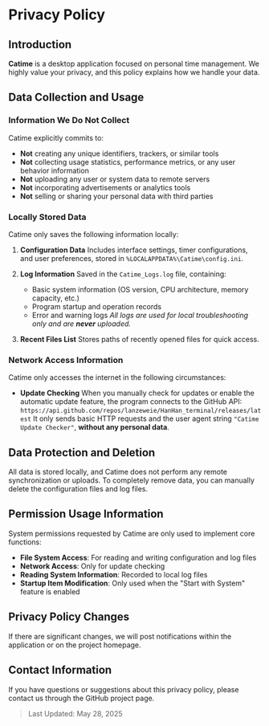# Privacy Policy

## Introduction

**Catime** is a desktop application focused on personal time management. We highly value your privacy, and this policy explains how we handle your data.

## Data Collection and Usage

### Information We Do **Not** Collect

Catime explicitly commits to:

* **Not** creating any unique identifiers, trackers, or similar tools
* **Not** collecting usage statistics, performance metrics, or any user behavior information
* **Not** uploading any user or system data to remote servers
* **Not** incorporating advertisements or analytics tools
* **Not** selling or sharing your personal data with third parties

### Locally Stored Data

Catime only saves the following information locally:

1. **Configuration Data**
   Includes interface settings, timer configurations, and user preferences, stored in `%LOCALAPPDATA%\Catime\config.ini`.

2. **Log Information**
   Saved in the `Catime_Logs.log` file, containing:

   * Basic system information (OS version, CPU architecture, memory capacity, etc.)
   * Program startup and operation records
   * Error and warning logs
     *All logs are used for local troubleshooting only and are **never** uploaded.*

3. **Recent Files List**
   Stores paths of recently opened files for quick access.

### Network Access Information

Catime only accesses the internet in the following circumstances:

* **Update Checking**
  When you manually check for updates or enable the automatic update feature, the program connects to the GitHub API:
  `https://api.github.com/repos/lanzeweie/HanHan_terminal/releases/latest`
  It only sends basic HTTP requests and the user agent string `"Catime Update Checker"`, **without any personal data**.

## Data Protection and Deletion

All data is stored locally, and Catime does not perform any remote synchronization or uploads.
To completely remove data, you can manually delete the configuration files and log files.

## Permission Usage Information

System permissions requested by Catime are only used to implement core functions:

* **File System Access**: For reading and writing configuration and log files
* **Network Access**: Only for update checking
* **Reading System Information**: Recorded to local log files
* **Startup Item Modification**: Only used when the "Start with System" feature is enabled

## Privacy Policy Changes

If there are significant changes, we will post notifications within the application or on the project homepage.

## Contact Information

If you have questions or suggestions about this privacy policy, please contact us through the GitHub project page.

> Last Updated: May 28, 2025



